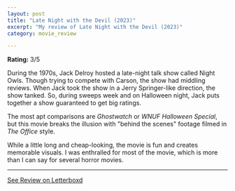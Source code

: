```yaml
---
layout: post
title: "Late Night with the Devil (2023)"
excerpt: "My review of Late Night with the Devil (2023)"
category: movie_review

---
```


**Rating:** 3/5

During the 1970s, Jack Delroy hosted a late-night talk show called Night Owls. Though trying to compete with Carson, the show had middling reviews. When Jack took the show in a Jerry Springer-like direction, the show tanked. So, during sweeps week and on Halloween night, Jack puts together a show guaranteed to get big ratings.

The most apt comparisons are <i>Ghostwatch</i> or <i>WNUF Halloween Special</i>, but this movie breaks the illusion with "behind the scenes" footage filmed in <i>The Office</i> style.

While a little long and cheap-looking, the movie is fun and creates memorable visuals. I was enthralled for most of the movie, which is more than I can say for several horror movies.

<hr>

[See Review on Letterboxd](https://boxd.it/66wKzx)
